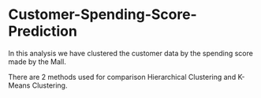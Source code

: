 # Customer-Spending-Score-Prediction

In this analysis we have clustered the customer data by the spending score made by the Mall.

There are 2 methods used for comparison Hierarchical Clustering and K-Means Clustering.
